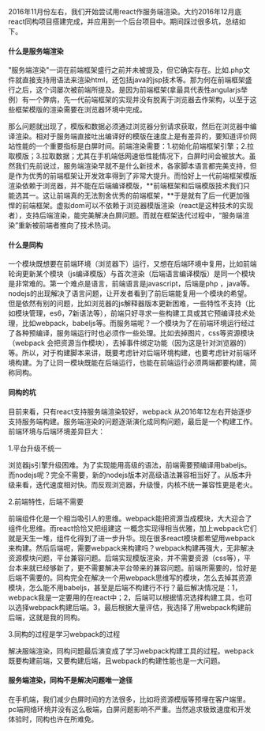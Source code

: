 2016年11月份左右，我们开始尝试用react作服务端渲染。大约2016年12月底react同构项目搭建完成，并应用到一个后台项目中。期间踩过很多坑，总结如下。

#### 什么是服务端渲染

"服务端渲染"一词在前端框架盛行之前并未被提及，但它确实存在。比如.php文件就直接支持用语法来渲染html，还包括java的jsp技术等。那为何在前端框架盛行之后，这个词屡次被前端所提及。是因为前端框架\(拿最具代表性angularjs举例）有一个弊病，先一代前端框架的实现并没有脱离于浏览器去作架构，以至于这些框架模版的渲染需要在浏览器环境中完成。

那么问题就出现了，模版和数据必须通过浏览器分别请求获取，然后在浏览器中编译渲染。相对于服务端直接吐出编译好的模版在速度上是有差异的，要知道评价网站性能的一个重要指标是白屏时间。前端渲染需要：1.初始化前端框架引擎；2.拉取模版；3.拉取数据；尤其在手机端低网速低性能情况下，白屏时间会被放大。虽然我们先前说过，服务端渲染早就不是什么新技术，各家脚本语言都完美支持，但是作为优秀的前端框架让开发效率得到了非常大提升。而恰好上一代前端框架模版渲染依赖于浏览器，并不能在后端编译模版，**前端框架和后端模版技术我们只能选其一。这让前端真的无法割舍优秀的前端框架，**于是就有了后一代更加强悍的前端框架。虚拟dom可以不依赖于浏览器模版渲染（react是这种技术的实现者），支持后端渲染，能完美解决白屏问题。而就在框架迭代过程中，“服务端渲染”重新被前端者推向了技术热词。

#### 什么是同构

一个模块既想要在前端环境（浏览器下）运行，又想在后端环境中复用，比如前端轮询更新某个模块（js编译模版）与首次渲染（后端语言编译模版）是同一个模块是非常难的。第一个难点是语言，前端语言是javascript，后端是php ，java等。nodejs的出现解决了语言问题，让开发者看到了前后端能复用一个模块的希望。但是依然有别的问题，比如浏览器的js解释器版本更新困难，一些特性不支持（比如模块管理，es6，7新语法等），前端只好寻求一些构建工具或其它预编译技术处理，比如webpack，babeljs等。而服务端呢？一个模块为了在前端环境运行经过了各种预编译，服务端运行时也必须作一些处理。比如去掉图片，css等资源模块（webpack 会把资源当作模块），去掉事件绑定功能（因为这是针对浏览器的）等。所以，对于构建脚本来讲，既要考虑针对后端环境构建，也要考虑针对前端环境构建。为了让同一模块既能在后端运行，也能在前端运行必须两端都要构建，简称同构。

#### 同构的坑

目前来看，只有react支持服务端渲染较好，webpack 从2016年12左右开始逐步支持服务端构建。服务端渲染的问题逐渐演化成同构问题，最后是一个构建工作。前端环境与后端环境差异巨大：

1.平台升级不统一

浏览器js引擎升级困难。为了实现能用高级的语法，前端需要预编译用babeljs。而nodejs呢？完全不需要，新的nodejs版本对高级语法兼容相当好了。从版本升级来看，迭代速度相对快。而反观浏览器，升级慢，内核不统一兼容性更是老火。

2.前端特性，后端不需要

前端组件化是一个相当吸引人的思维。webpack能把资源当成模块，大大迎合了组件化思维。而react恰恰又把组建这 一概念实现得相当优雅，加上webpack它们就是天生一堆，组件化得到了进一步升华。现在很多react模块都希望用webpack来构建。然后后端呢，需要webpack来构建吗？webpack构建再强大，无非解决资源模块问题，平台兼容问题。后端实现模版渲染，并不需要资源（css等），平台本来就已经够新了，更不需要解决平台带来的兼容问题。前端所需要的，恰好是后端不需要的。同构完全在解决一个用webpack思维写的模块，怎么去掉其资源模块，怎么能不用babeljs，甚至是后端不构建行不行？最后解决情况是：1，webpack我是一定要用的在react中；2，后端可以根据情况选择构建工具，也可以选择webpack构建后端。3，最后根据大量评估，我选择了用webpack构建前后端，这就是我的同构。

3.同构的过程是学习webpack的过程

解决服端渲染，同构问题最后演变成了学习webpack构建工具的过程。webpack既要构建前端，又要构建后端，且webpack的构建性能也是一大问题。

#### 服务端渲染，同构不是解决问题唯一途径

在手机端，我们减少白屏时间的方法很多，比如将资源模版等预埋在客户端里。pc端网络环境并没有这么极端，白屏问题影响不严重。当然追求极致速度和开发体验时，同构也许在所难免。


